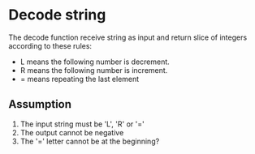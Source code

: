 # Decode string

The decode function receive string as input and return slice of integers according to these rules:
- L means the following number is decrement.
- R means the following number is increment.
- = means repeating the last element

## Assumption
1. The input string must be 'L', 'R' or '='
2. The output cannot be negative
3. The '=' letter cannot be at the beginning?